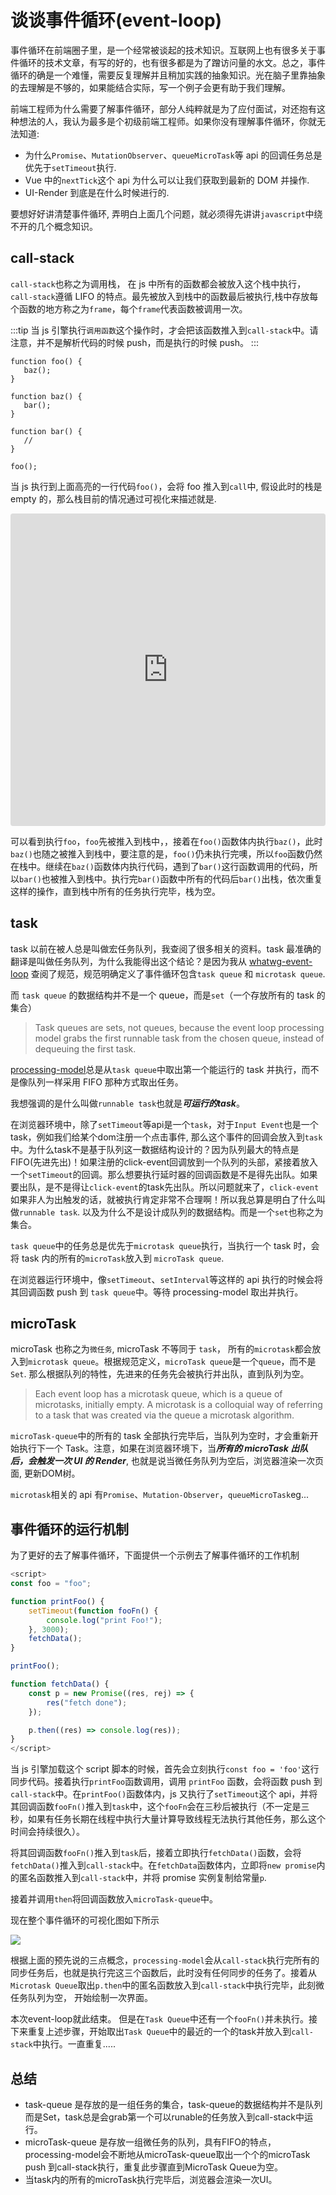 # 谈谈事件循环(event-loop)

事件循环在前端圈子里，是一个经常被谈起的技术知识。互联网上也有很多关于事件循环的技术文章，有写的好的，也有很多都是为了蹭访问量的水文。总之，事件循环的确是一个难懂，需要反复理解并且稍加实践的抽象知识。光在脑子里靠抽象的去理解是不够的，如果能结合实际，写一个例子会更有助于我们理解。

前端工程师为什么需要了解事件循环，部分人纯粹就是为了应付面试，对还抱有这种想法的人，我认为最多是个初级前端工程师。如果你没有理解事件循环，你就无法知道:

-  为什么`Promise`、`MutationObserver`、`queueMicroTask`等 api 的回调任务总是优先于`setTimeout`执行.
-  Vue 中的`nextTick`这个 api 为什么可以让我们获取到最新的 DOM 并操作.
-  UI-Render 到底是在什么时候进行的.

要想好好讲清楚事件循环, 弄明白上面几个问题，就必须得先讲讲`javascript`中绕不开的几个概念知识。

## call-stack

`call-stack`也称之为调用栈， 在 js 中所有的函数都会被放入这个栈中执行，`call-stack`遵循 LIFO 的特点。最先被放入到栈中的函数最后被执行,栈中存放每个函数的地方称之为`frame`，每个`frame`代表函数被调用一次。

:::tip
当 js 引擎执行`调用函数`这个操作时，才会把该函数推入到`call-stack`中。请注意，并不是解析代码的时候 push，而是执行的时候 push。
:::

```js{13}
function foo() {
   baz();
}

function baz() {
   bar();
}

function bar() {
   //
}

foo();
```

当 js 执行到上面高亮的一行代码`foo()`，会将 foo 推入到`call`中, 假设此时的栈是 empty 的，那么栈目前的情况通过可视化来描述就是.

<iframe src="https://codesandbox.io/embed/mystifying-wind-d4p3lo?fontsize=14&theme=dark"
     style="width:100%; height:500px; border:0; border-radius: 4px; overflow:hidden;"
     title="mystifying-wind-d4p3lo"
     allow="accelerometer; ambient-light-sensor; camera; encrypted-media; geolocation; gyroscope; hid; microphone; midi; payment; usb; vr; xr-spatial-tracking"
     sandbox="allow-forms allow-modals allow-popups allow-presentation allow-same-origin allow-scripts"
></iframe>

可以看到执行`foo`，`foo`先被推入到栈中，，接着在`foo()`函数体内执行`baz()`，此时`baz()`也随之被推入到栈中，要注意的是，`foo()`仍未执行完噢，所以`foo`函数仍然在栈中。继续在`baz()`函数体内执行代码，遇到了`bar()`这行函数调用的代码，所以`bar()`也被推入到栈中。执行完`bar()`函数中所有的代码后`bar()`出栈，依次重复这样的操作，直到栈中所有的任务执行完毕，栈为空。

## task

task 以前在被人总是叫做宏任务队列，我查阅了很多相关的资料。task 最准确的翻译是叫做任务队列，为什么我能得出这个结论？是因为我从 [whatwg-event-loop](https://html.spec.whatwg.org/multipage/webappapis.html#event-loops) 查阅了规范，规范明确定义了事件循环包含`task queue` 和 `microtask queue`.

而 `task queue` 的数据结构并不是一个 queue，而是`set`（一个存放所有的 task 的集合）
> Task queues are sets, not queues, because the event loop processing model grabs the first runnable task from the chosen queue, instead of dequeuing the first task.

[processing-model](https://html.spec.whatwg.org/multipage/webappapis.html#event-loop-processing-model)总是从`task queue`中取出第一个能运行的 task 并执行，而不是像队列一样采用 FIFO 那种方式取出任务。

我想强调的是什么叫做`runnable task`也就是***可运行的task***。

在浏览器环境中，除了`setTimeout`等api是一个`task`，对于`Input Event`也是一个task，例如我们给某个dom注册一个点击事件, 那么这个事件的回调会放入到`task`中。为什么task不是基于队列这一数据结构设计的？因为队列最大的特点是FIFO(先进先出)！如果注册的click-event回调放到一个队列的头部，紧接着放入一个`setTimeout`的回调。那么想要执行延时器的回调函数是不是得先出队。如果要出队，是不是得让`click-event`的task先出队。所以问题就来了，`click-event`如果非人为出触发的话，就被执行肯定非常不合理啊！所以我总算是明白了什么叫做`runnable task`. 以及为什么不是设计成队列的数据结构。而是一个`set`也称之为集合。

`task queue`中的任务总是优先于`microtask queue`执行，当执行一个 task 时，会将 task 内的所有的`microTask`放入到 `microTask queue`.

在浏览器运行环境中，像`setTimeout`、`setInterval`等这样的 api 执行的时候会将其回调函数 push 到 `task queue`中。等待 processing-model 取出并执行。

## microTask

microTask 也称之为`微任务`, microTask 不等同于 `task`， 所有的`microtask`都会放入到`microtask queue`。根据规范定义，`microTask queue`是一个`queue`，而不是`Set`. 那么根据队列的特性，先进来的任务先会被执行并出队，直到队列为空。

> Each event loop has a microtask queue, which is a queue of microtasks, initially empty. A microtask is a colloquial way of referring to a task that was created via the queue a microtask algorithm.

`microTask-queue`中的所有的 task 全部执行完毕后，当队列为空时，才会重新开始执行下一个 Task。注意，如果在浏览器环境下，当***所有的 microTask 出队后，会触发一次 UI 的 Render***, 也就是说当微任务队列为空后，浏览器渲染一次页面, 更新DOM树。

`microtask`相关的 api 有`Promise`、`Mutation-Observer`，`queueMicroTask`eg...

## 事件循环的运行机制

为了更好的去了解事件循环，下面提供一个示例去了解事件循环的工作机制

```js
<script>
const foo = "foo";

function printFoo() {
    setTimeout(function fooFn() {
        console.log("print Foo!");
    }, 3000);
    fetchData();
}

printFoo();

function fetchData() {
    const p = new Promise((res, rej) => {
        res("fetch done");
    });

    p.then((res) => console.log(res));
}
</script>
```

当 js 引擎加载这个 script 脚本的时候，首先会立刻执行`const foo = 'foo'`这行同步代码。接着执行`printFoo`函数调用，调用 `printFoo` 函数，会将函数 push 到`call-stack`中。在`printFoo()`函数体内，js 又执行了`setTimeout`这个 api，并将其回调函数`fooFn()`推入到`task`中，这个`fooFn`会在三秒后被执行（不一定是三秒，如果有任务长期在线程中执行大量计算导致线程无法执行其他任务，那么这个时间会持续很久）。

将其回调函数`fooFn()`推入到`task`后，接着立即执行`fetchData()`函数，会将`fetchData()`推入到`call-stack`中。在`fetchData`函数体内，立即将`new promise`内的匿名函数推入到`call-stack`中，并将 promise 实例复制给常量`p`.

接着并调用`then`将回调函数放入`microTask-queue`中。

现在整个事件循环的可视化图如下所示

![](https://picx.zhimg.com/80/v2-07a789fd4003f8d4c28dfe086605f77d_r.jpg)

根据上面的预先说的三点概念，`processing-model`会从`call-stack`执行完所有的同步任务后，也就是执行完这三个函数后，此时没有任何同步的任务了。接着从`Microtask Queue`取出`p.then`中的匿名函数放入到`call-stack`中执行完毕，此刻微任务队列为空， 开始绘制一次界面。

本次event-loop就此结束。 但是在`Task Queue`中还有一个`fooFn()`并未执行。接下来重复上述步骤，开始取出`Task Queue`中的最近的一个的task并放入到`call-stack`中执行。一直重复.....


## 总结

- task-queue 是存放的是一组任务的集合，task-queue的数据结构并不是队列而是Set，task总是会grab第一个可以runable的任务放入到call-stack中运行。
- microTask-queue 是存放一组微任务的队列，具有FIFO的特点，processing-model会不断地从microTask-queue取出一个个的microTask push 到call-stack执行，重复此步骤直到MicroTask Queue为空。
- 当task内的所有的microTask执行完毕后，浏览器会渲染一次UI。